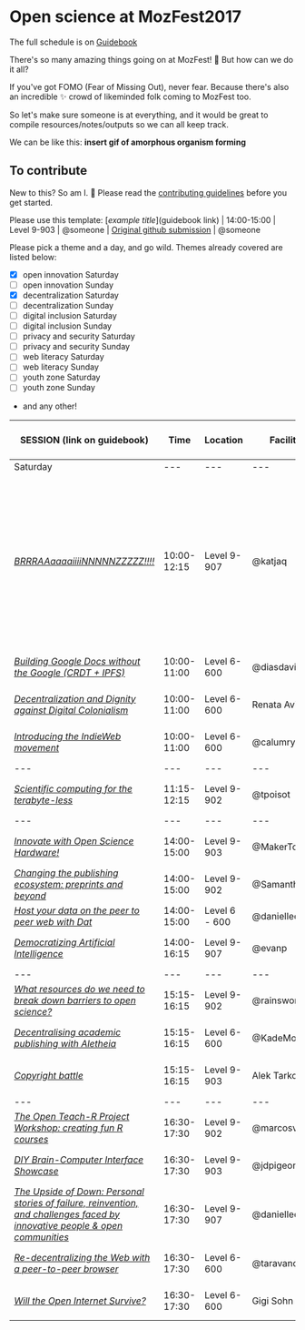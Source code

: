 # Open science at MozFest2017

The full schedule is on [Guidebook](https://guidebook.com/guide/114124/)

There's so many amazing things going on at MozFest! :tada: But how can we do it all?

If you've got FOMO (Fear of Missing Out), never fear. Because there's also an incredible :sparkles: crowd of likeminded folk coming to MozFest too.

So let's make sure someone is at everything, and it would be great to compile resources/notes/outputs so we can all keep track.

We can be like this:
**insert gif of amorphous organism forming**

## To contribute

New to this? So am I. :open_hands: Please read the [contributing guidelines](https://github.com/npscience/MozFest2017/blob/master/CONTRIBUTING.md) before you get started.

Please use this template:
[*example title*](guidebook link) | 14:00-15:00 | Level 9-903 | @someone | [Original github submission](https://github.com/MozillaFoundation/mozfest-program-2017/issues/XXX) | @someone

Please pick a theme and a day, and go wild. Themes already covered are listed below:
  - [x] open innovation Saturday
  - [ ] open innovation Sunday
  - [x] decentralization Saturday
  - [ ] decentralization Sunday
  - [ ] digital inclusion Saturday
  - [ ] digital inclusion Sunday
  - [ ] privacy and security Saturday
  - [ ] privacy and security Sunday
  - [ ] web literacy Saturday
  - [ ] web literacy Sunday
  - [ ] youth zone Saturday
  - [ ] youth zone Sunday
  * and any other!


SESSION (link on guidebook) | Time | Location | Facilitators | Resources | Who's going to this?
--- | --- | --- | --- | --- | ---
Saturday | --- | --- | --- | --- | ---
[*BRRRAAaaaaiiiiNNNNNZZZZZ!!!!*](https://guidebook.com/guide/114124/event/16741291/) | 10:00-12:15 | Level 9-907 | @katjaq | [Original github submission](https://github.com/MozillaFoundation/mozfest-program-2017/issues/722) "Here is a little demo video that we made and [here]( http://brainbox.pasteur.fr/project/abide1) is our tool live with an example human brain from a big open data set." "| ---
[*Building Google Docs without the Google (CRDT + IPFS)*](https://guidebook.com/guide/114124/event/16741296/) | 10:00-11:00 | Level 6-600 | @diasdavid | [Original github submission](https://github.com/MozillaFoundation/mozfest-program-2017/issues/130) | ---
[*Decentralization and Dignity against Digital Colonialism*](https://guidebook.com/guide/114124/event/16741334/) | 10:00-11:00 | Level 6-600 | Renata Avila | [Original github submission](https://github.com/MozillaFoundation/mozfest-program-2017/issues/556) | ---
[*Introducing the IndieWeb movement*](https://guidebook.com/guide/114124/event/16741426/) | 10:00-11:00 | Level 6-600 | @calumryan | [Original github submission](https://github.com/MozillaFoundation/mozfest-program-2017/issues/69) | ---
--- | --- | --- | --- | --- | ---
[*Scientific computing for the terabyte-less*](https://guidebook.com/guide/114124/event/16741507/) | 11:15-12:15 | Level 9-902 | @tpoisot | [Original github submission](https://github.com/MozillaFoundation/mozfest-program-2017/issues/180) | @npscience
--- | --- | --- | --- | --- | ---
[*Innovate with Open Science Hardware!*](https://guidebook.com/guide/114124/event/16741419/) | 14:00-15:00 | Level 9-903 | @MakerTobey | [Original github submission](https://github.com/MozillaFoundation/mozfest-program-2017/issues/309) | ---
[*Changing the publishing ecosystem: preprints and beyond*](https://guidebook.com/guide/114124/event/16741300/) | 14:00-15:00 | Level 9-902 | @SamanthaHindle | [Original github submission](https://github.com/MozillaFoundation/mozfest-program-2017/issues/757) | @npscience
[*Host your data on the peer to peer web with Dat*](https://guidebook.com/guide/114124/event/16741404/) | 14:00-15:00 | Level 6 - 600 |  @daniellecrobins | ---
[*Democratizing Artificial Intelligence*](https://guidebook.com/guide/114124/event/16741341/) | 14:00-16:15 | Level 9-907 | @evanp | [Original github submission](https://github.com/MozillaFoundation/mozfest-program-2017/issues/295) | ---
--- | --- | --- | --- | --- | ---
[*What resources do we need to break down barriers to open science?*](https://guidebook.com/guide/114124/event/16741309/) | 15:15-16:15 | Level 9-902 | @rainsworth | [Original github submission](https://github.com/MozillaFoundation/mozfest-program-2017/issues/582) | @npscience
[*Decentralising academic publishing with Aletheia*](https://guidebook.com/guide/114124/event/16741267/) | 15:15-16:15 | Level 6-600 | @KadeMorton | [Original github submission](https://github.com/MozillaFoundation/mozfest-program-2017/issues/10) | ---
[*Copyright battle*](https://guidebook.com/guide/114124/event/16741505/) | 15:15-16:15 | Level 9-903 | Alek Tarkowski | [Original github submission](https://github.com/MozillaFoundation/mozfest-program-2017/issues/599) | ---
--- | --- | --- | --- | --- | ---
[*The Open Teach-R Project Workshop: creating fun R courses*](https://guidebook.com/guide/114124/event/16741544/) | 16:30-17:30 | Level 9-902 | @marcosvcvital | [Original github submission](https://github.com/MozillaFoundation/mozfest-program-2017/issues/595)
[*DIY Brain-Computer Interface Showcase*](https://guidebook.com/guide/114124/event/16741272/) | 16:30-17:30 | Level 9-903 | @jdpigeon | [Original github submission](https://github.com/MozillaFoundation/mozfest-program-2017/issues/264) | ---
[*The Upside of Down: Personal stories of failure, reinvention, and challenges faced by innovative people & open communities*](https://guidebook.com/guide/114124/event/16741547/) | 16:30-17:30 | Level 9-907 | @daniellecrobinson | [Original github submission](https://github.com/MozillaFoundation/mozfest-program-2017/issues/202) | @npscience
[*Re-decentralizing the Web with a peer-to-peer browser*](https://guidebook.com/guide/114124/event/16741495/) | 16:30-17:30 | Level 6-600 | @taravancil | [Original github submission](https://github.com/MozillaFoundation/mozfest-program-2017/issues/96) | ---
[*Will the Open Internet Survive?*](https://guidebook.com/guide/114124/event/16741580/) | 16:30-17:30 | Level 6-600 | Gigi Sohn | [Original github submission](https://github.com/MozillaFoundation/mozfest-program-2017/issues/674) | ---
